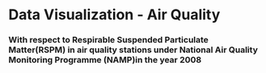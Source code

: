 # Data Visualization - Air Quality 
### With respect to Respirable Suspended Particulate Matter(RSPM) in air quality stations under National Air Quality Monitoring Programme (NAMP)in the year 2008
